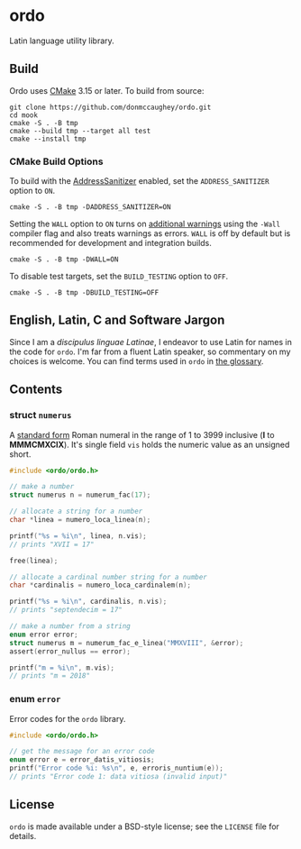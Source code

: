 # ordo

Latin language utility library.


## Build

Ordo uses [CMake][61] 3.15 or later.  To build from source:

    git clone https://github.com/donmccaughey/ordo.git
    cd mook
    cmake -S . -B tmp
    cmake --build tmp --target all test
    cmake --install tmp

### CMake Build Options

To build with the [AddressSanitizer][62] enabled, set the `ADDRESS_SANITIZER`
option to `ON`.

    cmake -S . -B tmp -DADDRESS_SANITIZER=ON

Setting the `WALL` option to `ON` turns on [additional warnings][63] using the
`-Wall` compiler flag and also treats warnings as errors.  `WALL` is off by
default but is recommended for development and integration builds.

    cmake -S . -B tmp -DWALL=ON

To disable test targets, set the `BUILD_TESTING` option to `OFF`.

    cmake -S . -B tmp -DBUILD_TESTING=OFF

[61]: https://cmake.org
[62]: https://clang.llvm.org/docs/LeakSanitizer.html
[63]: https://gcc.gnu.org/onlinedocs/gcc/Warning-Options.html#Warning-Options


## English, Latin, C and Software Jargon

Since I am a _discipulus linguae Latinae_, I endeavor to use Latin for names in
the code for `ordo`.  I'm far from a fluent Latin speaker, so commentary on my
choices is welcome.  You can find terms used in `ordo` in [the glossary][40].

[40]: ./docs/glossarium.md


## Contents

### struct `numerus`

A [standard form](https://en.wikipedia.org/wiki/Roman_numerals#Standard_form) 
Roman numeral in the range of 1 to 3999 inclusive (__I__ to __MMMCMXCIX__).
It's single field `vis` holds the numeric value as an unsigned short.

```c
#include <ordo/ordo.h>

// make a number
struct numerus n = numerum_fac(17);

// allocate a string for a number
char *linea = numero_loca_linea(n);

printf("%s = %i\n", linea, n.vis);  
// prints "XVII = 17"

free(linea);

// allocate a cardinal number string for a number
char *cardinalis = numero_loca_cardinalem(n);

printf("%s = %i\n", cardinalis, n.vis);
// prints "septendecim = 17"

// make a number from a string
enum error error;
struct numerus m = numerum_fac_e_linea("MMXVIII", &error);
assert(error_nullus == error);

printf("m = %i\n", m.vis);
// prints "m = 2018"
```

### enum `error`

Error codes for the `ordo` library.

```c
#include <ordo/ordo.h>

// get the message for an error code
enum error e = error_datis_vitiosis;
printf("Error code %i: %s\n", e, erroris_nuntium(e));
// prints "Error code 1: data vitiosa (invalid input)"
```


## License

`ordo` is made available under a BSD-style license; see the `LICENSE` file for
details.
